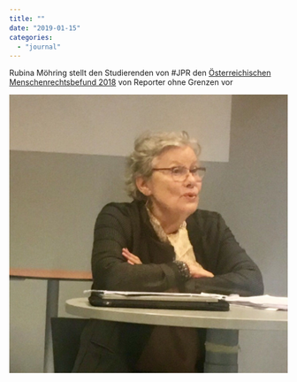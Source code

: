 ```yaml
---
title: ""
date: "2019-01-15"
categories: 
  - "journal"
---
```


Rubina Möhring stellt den Studierenden von #JPR den [Österreichischen Menschenrechtsbefund 2018](http://www.rog.at/pm/oesterreichischer-menschenrechtsbefund-2018/) von Reporter ohne Grenzen vor

![](images/e351b7344b.jpg)
